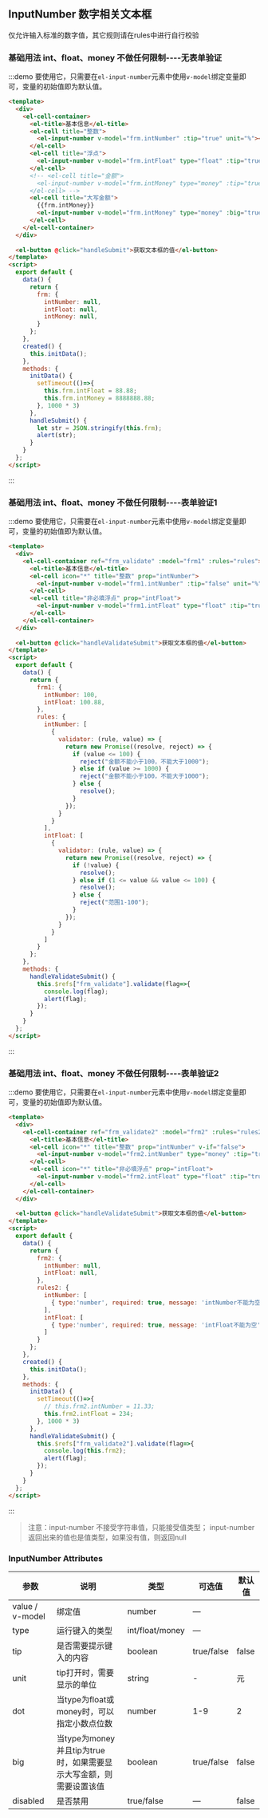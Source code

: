 ## InputNumber 数字相关文本框

仅允许输入标准的数字值，其它规则请在rules中进行自行校验

### 基础用法 int、float、money 不做任何限制----无表单验证

:::demo 要使用它，只需要在`el-input-number`元素中使用`v-model`绑定变量即可，变量的初始值即为默认值。
```html
<template>
  <div>
    <el-cell-container>
      <el-title>基本信息</el-title>
      <el-cell title="整数">
        <el-input-number v-model="frm.intNumber" :tip="true" unit="%"></el-input-number>
      </el-cell>
      <el-cell title="浮点">
        <el-input-number v-model="frm.intFloat" type="float" :tip="true" :dot="3"></el-input-number>
      </el-cell>
      <!-- <el-cell title="金额">
        <el-input-number v-model="frm.intMoney" type="money" :tip="true" :dot="3" unit="万元"></el-input-number>
      </el-cell> -->
      <el-cell title="大写金额">
        {{frm.intMoney}}
        <el-input-number v-model="frm.intMoney" type="money" :big="true" :tip="true" :dot="3" unit="万元"></el-input-number>
      </el-cell>
    </el-cell-container>
  </div>
  
  <el-button @click="handleSubmit">获取文本框的值</el-button>
</template>
<script>
  export default {
    data() {
      return {
        frm: {
          intNumber: null,
          intFloat: null,
          intMoney: null,
        }
      };
    },
    created() {
      this.initData();
    },
    methods: {
      initData() {
        setTimeout(()=>{
          this.frm.intFloat = 88.88;
          this.frm.intMoney = 8888888.88;
        }, 1000 * 3)
      },
      handleSubmit() {
        let str = JSON.stringify(this.frm);
        alert(str);
      }
    }
  };
</script>
```
:::


### 基础用法 int、float、money 不做任何限制----表单验证1

:::demo 要使用它，只需要在`el-input-number`元素中使用`v-model`绑定变量即可，变量的初始值即为默认值。
```html
<template>
  <div>
    <el-cell-container ref="frm_validate" :model="frm1" :rules="rules">
      <el-title>基本信息</el-title>
      <el-cell icon="*" title="整数" prop="intNumber">
        <el-input-number v-model="frm1.intNumber" :tip="false" unit="%"></el-input-number>
      </el-cell>
      <el-cell title="非必填浮点" prop="intFloat">
        <el-input-number v-model="frm1.intFloat" type="float" :tip="true" :dot="3"></el-input-number>
      </el-cell>
    </el-cell-container>
  </div>
  
  <el-button @click="handleValidateSubmit">获取文本框的值</el-button>
</template>
<script>
  export default {
    data() {
      return {
        frm1: {
          intNumber: 100,
          intFloat: 100.88,
        },
        rules: {
          intNumber: [
            {
              validator: (rule, value) => {
                return new Promise((resolve, reject) => {
                  if (value <= 100) {
                    reject("金额不能小于100，不能大于1000"); 
                  } else if (value >= 1000) {
                    reject("金额不能小于100，不能大于1000"); 
                  } else {
                    resolve();
                  }
                });
              }
            }
          ],
          intFloat: [
            {
              validator: (rule, value) => {
                return new Promise((resolve, reject) => {
                  if (!value) {
                    resolve();
                  } else if (1 <= value && value <= 100) {
                    resolve();
                  } else {
                    reject("范围1-100"); 
                  }
                });
              }
            }
          ]
        }
      };
    },
    methods: {
      handleValidateSubmit() {
        this.$refs["frm_validate"].validate(flag=>{
          console.log(flag);
          alert(flag);
        });
      }
    }
  };
</script>
```
:::


### 基础用法 int、float、money 不做任何限制----表单验证2

:::demo 要使用它，只需要在`el-input-number`元素中使用`v-model`绑定变量即可，变量的初始值即为默认值。
```html
<template>
  <div>
    <el-cell-container ref="frm_validate2" :model="frm2" :rules="rules2">
      <el-title>基本信息</el-title>
      <el-cell icon="*" title="整数" prop="intNumber" v-if="false">
        <el-input-number v-model="frm2.intNumber" type="money" :tip="true" unit="%"></el-input-number>
      </el-cell>
      <el-cell icon="*" title="非必填浮点" prop="intFloat">
        <el-input-number v-model="frm2.intFloat" type="float" :tip="true" :dot="3" :disabled="true"></el-input-number>
      </el-cell>
    </el-cell-container>
  </div>
  
  <el-button @click="handleValidateSubmit">获取文本框的值</el-button>
</template>
<script>
  export default {
    data() {
      return {
        frm2: {
          intNumber: null,
          intFloat: null,
        },
        rules2: {
          intNumber: [
            { type:'number', required: true, message: 'intNumber不能为空'},
          ],
          intFloat: [
            { type:'number', required: true, message: 'intFloat不能为空'},
          ]
        }
      };
    },
    created() {
      this.initData();
    },
    methods: {
      initData() {
        setTimeout(()=>{
          // this.frm2.intNumber = 11.33;
          this.frm2.intFloat = 234;
        }, 1000 * 3)
      },
      handleValidateSubmit() {
        this.$refs["frm_validate2"].validate(flag=>{
          console.log(this.frm2);
          alert(flag);
        });
      }
    }
  };
</script>
```
:::

> 注意：input-number 不接受字符串值，只能接受值类型； input-number返回出来的值也是值类型，如果没有值，则返回null



### InputNumber Attributes
| 参数      | 说明          | 类型      | 可选值                           | 默认值  |
|----------|-------------- |----------|--------------------------------  |-------- |
| value / v-model    | 绑定值         | number | — |  |
| type      | 运行键入的类型 | int/float/money | — |  |
| tip      | 是否需要提示键入的内容 | boolean | true/false | false |
| unit      | tip打开时，需要显示的单位 | string | -|元|
| dot     | 当type为float或money时，可以指定小数点位数 | number | 1-9| 2|
| big     | 当type为money并且tip为true时，如果需要显示大写金额，则需要设置该值|boolean|true/false|false|
| disabled      | 是否禁用 | true/false | — | false |
